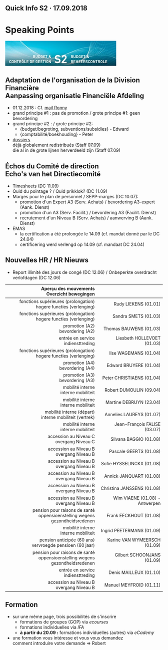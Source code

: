 <link rel="stylesheet" href="S2.css">

## Quick Info S2 &middot; 17.09.2018

# Speaking Points

![](header.jpg)

## Adaptation de l'organisation de la Division Financière<br>Aanpassing organisatie Financiële Afdeling

* 01.12.2018 : Cf. [mail Ronny](Mail_RDebbaut_20180907.pdf)
* grand principe #1 : pas de promotion / grote principe #1: geen bevordering
* grand principe #2 : / grote principe #2: 
    * {budget/begroting, subventions/subsidies} - Edward
    * {comptabilité/boekhouding} - Peter
* [dossiers](Taken_RDebbaut.pdf)<br>déjà globalement redistribués  (Staff 07.09)<br>die al in de grote lijnen herverdeeld zijn (Staff 07.09)

## &Eacute;chos du Comité de direction<br>Echo's van het Directiecomité

* Timesheets (DC 11.09)
* Quid du pointage ? / Quid prikklok? (DC 11.09)
* Marges pour le plan de personnel / SEPP-marges (DC 10.07): 
    * promotion d'un Expert A3 (Serv. Achats) / bevordering A3-expert (Aank. Dienst) 
    * promotion d'un A3 (Serv. Facilit.) / bevordering A3 (Facilit. Dienst)
    * recrutement d'un Niveau B (Serv. Achats) / aanwerving B (Aank. Dienst)
* EMAS
    * la certification a été prolongée le 14.09 (cf. mandat donné par le DC 24.04)
    * certificering werd verlengd op 14.09 (cf. mandaat DC 24.04)

## Nouvelles HR / HR Nieuws

* Report illimité des jours de congé (DC 12.06) / Onbeperkte overdracht verlofdagen (DC 12.06)

| Aperçu des mouvements<br>Overzicht bewegingen | &nbsp; |
| ---: | ---: |
|fonctions supérieures (prolongation)<br>hogere functies (verlenging) | Rudy LIEKENS (01.01)
fonctions supérieures (prolongation)<br>hogere functies (verlenging) | Sandra SMETS (01.03)
promotion (A2)<br>bevordering (A2) | Thomas BAUWENS (01.03)
entrée en service<br>indiensttreding | Liesbeth HOLLEVOET (01.03)
fonctions supérieures (prolongation)<br>hogere functies (verlenging) | Ilse WAGEMANS (01.04)
promotion (A4)<br>bevordering (A4) | Edward BRUYERE (01.04)
promotion (A3)<br>bevordering (A3) | Peter CHRISTIAENS (01.04)
mobilité interne<br>interne mobiliteit | Robert DUMOULIN (09.04)
mobilité interne<br>interne mobiliteit | Martine DEBRUYN (23.04)
mobilité interne (départ)<br>interne mobiliteit (vertrek) | Annelies LAUREYS (01.07)
mobilité interne<br>interne mobiliteit | Jean-François FALISE (03.07)
accession au Niveau C<br>overgang Niveau C | Silvana BAGGIO (01.08)
accession au Niveau B<br>overgang Niveau B | Pascale GEERTS (01.08)
accession au Niveau B<br>overgang Niveau B | Sofie HYSSELINCKX (01.08)
accession au Niveau B<br>overgang Niveau B | Annick JANQUART (01.08)
accession au Niveau B<br>overgang Niveau B | Christina JANSSENS (01.08)
accession au Niveau B<br>overgang Niveau B | Wim VIAENE (01.08) - Antwerpen
pension pour raisons de santé<br>oppensioenstelling wegens gezondheidsredenen | Frank EECKHOUT (01.08)
mobilité interne<br>interne mobiliteit | Ingrid PEETERMANS (01.09)
pension anticipée (60 ans)<br>vervroegde pensioen (60 jaar) | Karine VAN WYMEERSCH (01.09)
| pension pour raisons de santé<br>oppensioenstelling wegens gezondheidsredenen | Gilbert SCHOONJANS (01.09)
entrée en service<br>indiensttreding | Denis MAILLEUX (01.10)
accession au Niveau B<br>overgang Niveau B | Manuel MEYFROID (01.11)

## Formation

* sur une même page, trois possibilités de s'inscrire
    * formations de groupes (GOP) via *ecourses*
    * formations individuelles via *IFA*
    * **à partir du 20.09 :** formations individuelles (autres) via *eCademy*
* une formation vous intéresse et vous vous demandez<br>comment introduire votre demande =&gt; Robert